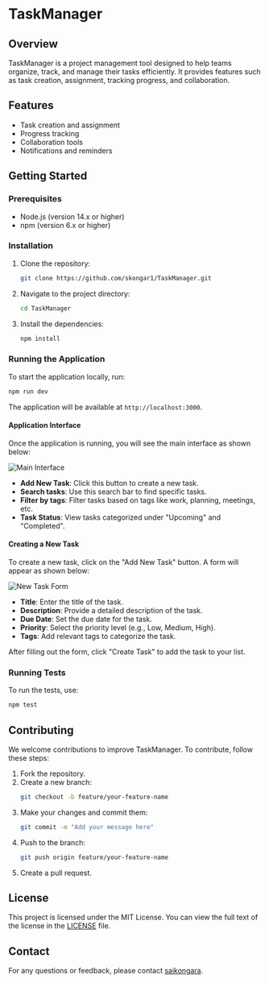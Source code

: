 # TaskManager

## Overview
TaskManager is a project management tool designed to help teams organize, track, and manage their tasks efficiently. It provides features such as task creation, assignment, tracking progress, and collaboration.

## Features
- Task creation and assignment
- Progress tracking
- Collaboration tools
- Notifications and reminders

## Getting Started

### Prerequisites
- Node.js (version 14.x or higher)
- npm (version 6.x or higher)

### Installation
1. Clone the repository:
    ```sh
    git clone https://github.com/skongar1/TaskManager.git
    ```
2. Navigate to the project directory:
    ```sh
    cd TaskManager
    ```
3. Install the dependencies:
    ```sh
    npm install
    ```

### Running the Application
To start the application locally, run:
```sh
npm run dev
```
The application will be available at `http://localhost:3000`.

#### Application Interface
Once the application is running, you will see the main interface as shown below:

![Main Interface](path/to/main-interface-screenshot.png)

- **Add New Task**: Click this button to create a new task.
- **Search tasks**: Use this search bar to find specific tasks.
- **Filter by tags**: Filter tasks based on tags like work, planning, meetings, etc.
- **Task Status**: View tasks categorized under "Upcoming" and "Completed".

#### Creating a New Task
To create a new task, click on the "Add New Task" button. A form will appear as shown below:

![New Task Form](path/to/new-task-form-screenshot.png)

- **Title**: Enter the title of the task.
- **Description**: Provide a detailed description of the task.
- **Due Date**: Set the due date for the task.
- **Priority**: Select the priority level (e.g., Low, Medium, High).
- **Tags**: Add relevant tags to categorize the task.

After filling out the form, click "Create Task" to add the task to your list.

### Running Tests
To run the tests, use:
```sh
npm test
```

## Contributing
We welcome contributions to improve TaskManager. To contribute, follow these steps:
1. Fork the repository.
2. Create a new branch:
    ```sh
    git checkout -b feature/your-feature-name
    ```
3. Make your changes and commit them:
    ```sh
    git commit -m "Add your message here"
    ```
4. Push to the branch:
    ```sh
    git push origin feature/your-feature-name
    ```
5. Create a pull request.

## License
This project is licensed under the MIT License. You can view the full text of the license in the [LICENSE](LICENSE) file.

## Contact
For any questions or feedback, please contact [saikongara](https://github.com/saikongara).

